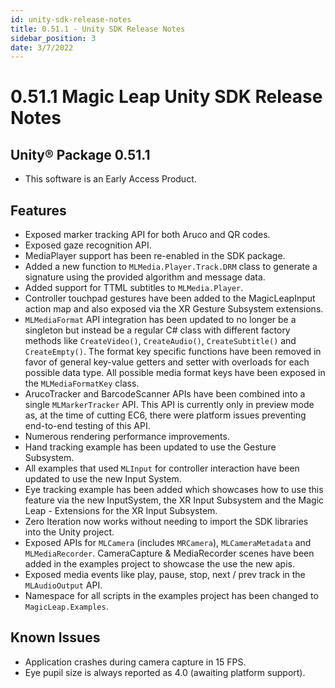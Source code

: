 ```yaml
---
id: unity-sdk-release-notes
title: 0.51.1 - Unity SDK Release Notes
sidebar_position: 3
date: 3/7/2022
---
```


# 0.51.1 Magic Leap Unity SDK Release Notes
## Unity® Package 0.51.1
- This software is an Early Access Product.

## Features
- Exposed marker tracking API for both Aruco and QR codes.
- Exposed gaze recognition API.
- MediaPlayer support has been re-enabled in the SDK package.
- Added a new function to `MLMedia.Player.Track.DRM` class to generate a signature using the provided algorithm and message data.
- Added support for TTML subtitles to `MLMedia.Player`.
- Controller touchpad gestures have been added to the MagicLeapInput action map and also exposed via the XR Gesture Subsystem extensions.
- `MLMediaFormat` API integration has been updated to no longer be a singleton but instead be a regular C# class with different factory methods like `CreateVideo()`, `CreateAudio()`, `CreateSubtitle()` and `CreateEmpty()`. The format key specific functions have been removed in favor of general key-value getters and setter with overloads for each possible data type. All possible media format keys have been exposed in the `MLMediaFormatKey` class.
- ArucoTracker and BarcodeScanner APIs have been combined into a single `MLMarkerTracker` API. This API is currently only in preview mode as, at the time of cutting EC6, there were platform issues preventing end-to-end testing of this API.
- Numerous rendering performance improvements.
- Hand tracking example has been updated to use the Gesture Subsystem.
- All examples that used `MLInput` for controller interaction have been updated to use the new Input System.
- Eye tracking example has been added which showcases how to use this feature via the new InputSystem, the XR Input Subsystem and the Magic Leap - Extensions for the XR Input Subsystem.
- Zero Iteration now works without needing to import the SDK libraries into the Unity project.
- Exposed APIs for `MLCamera` (includes `MRCamera`), `MLCameraMetadata` and `MLMediaRecorder`. CameraCapture & MediaRecorder scenes have been added in the examples project to showcase the use the new apis.
- Exposed media events like play, pause, stop, next / prev track in the `MLAudioOutput` API.
- Namespace for all scripts in the examples project has been changed to `MagicLeap.Examples`.

## Known Issues
- Application crashes during camera capture in 15 FPS.
- Eye pupil size is always reported as 4.0 (awaiting platform support).

